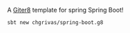 A [Giter8][g8] template for spring Spring Boot!


```
sbt new chgrivas/spring-boot.g8
```

[g8]: http://www.foundweekends.org/giter8/
